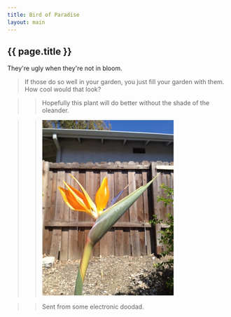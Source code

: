 ```yaml
---
title: Bird of Paradise
layout: main
---
```


## {{ page.title }}

They're ugly when they're not in bloom.

> If those do so well in your garden, you just fill your garden with them.  How cool would that look?

>> Hopefully this plant will do better without the shade of the oleander. 

>> ![Bird of Paradise](/img/bird-of-paradise.jpg)

>> Sent from some electronic doodad.